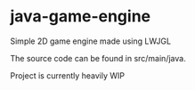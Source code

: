 # java-game-engine
Simple 2D game engine made using LWJGL

The source code can be found in src/main/java.

Project is currently heavily WIP
